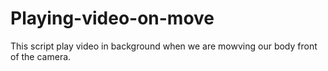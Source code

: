 # Playing-video-on-move
This script play video in background when we are mowving our body front of the camera.
